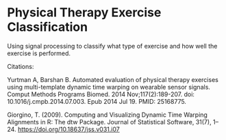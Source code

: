 # Physical Therapy Exercise Classification
Using signal processing to classify what type of exercise and how well the exercise is performed.

Citations:

Yurtman A, Barshan B. Automated evaluation of physical therapy exercises using multi-template dynamic time warping on wearable sensor signals. Comput Methods Programs Biomed. 2014 Nov;117(2):189-207. doi: 10.1016/j.cmpb.2014.07.003. Epub 2014 Jul 19. PMID: 25168775.

Giorgino, T. (2009). Computing and Visualizing Dynamic Time Warping Alignments in R: The dtw Package. Journal of Statistical Software, 31(7), 1–24. https://doi.org/10.18637/jss.v031.i07